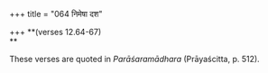 +++
title = "064 निमेषा दश"

+++
**(verses 12.64-67)  
**

These verses are quoted in *Parāśaramādhara* (Prāyaścitta, p. 512).


